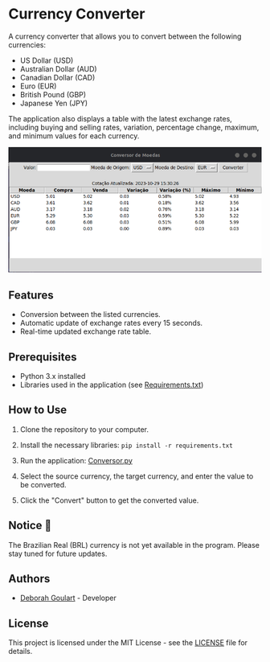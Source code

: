 # Currency Converter

A currency converter that allows you to convert between the following currencies:

- US Dollar (USD)
- Australian Dollar (AUD)
- Canadian Dollar (CAD)
- Euro (EUR)
- British Pound (GBP)
- Japanese Yen (JPY)

The application also displays a table with the latest exchange rates, including buying and selling rates, variation, percentage change, maximum, and minimum values for each currency.

![Currency Converter](img/Screenshot-conversor.png)

## Features

- Conversion between the listed currencies.
- Automatic update of exchange rates every 15 seconds.
- Real-time updated exchange rate table.

## Prerequisites

- Python 3.x installed
- Libraries used in the application (see [Requirements.txt](Requirements.txt))

## How to Use

1. Clone the repository to your computer.

2. Install the necessary libraries: `pip install -r requirements.txt`

3. Run the application: [Conversor.py](Conversor.py)

4. Select the source currency, the target currency, and enter the value to be converted.

5. Click the "Convert" button to get the converted value.

## Notice 🛑

The Brazilian Real (BRL) currency is not yet available in the program. Please stay tuned for future updates.

## Authors

- [Deborah Goulart](https://github.com/DebGoulart) - Developer

## License

This project is licensed under the MIT License - see the [LICENSE](LICENSE) file for details.

